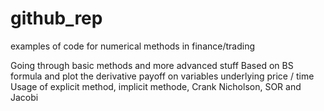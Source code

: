 # github_rep
examples of code for numerical methods in finance/trading

Going through basic methods and more advanced stuff
Based on BS formula and plot the derivative payoff on variables underlying price  / time
Usage of explicit method, implicit methode, Crank Nicholson, SOR and Jacobi
